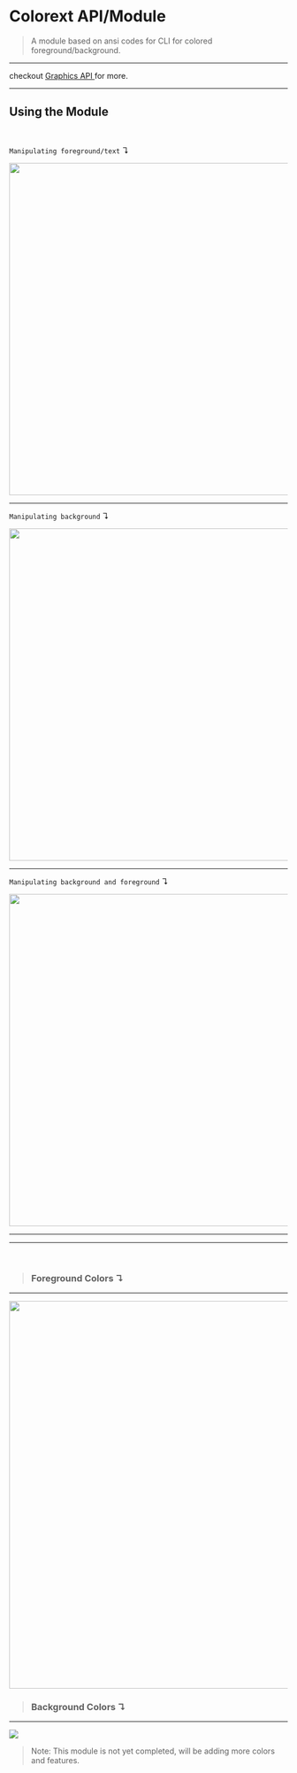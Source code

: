 # Colorext API/Module

>A module based on ansi codes for CLI for colored foreground/background.

___

checkout <a href="https://github.com/SynAcktraa/Cli-Graphics-API">Graphics API </a>for more.
___

## Using the Module
<br>

`Manipulating foreground/text` ↴

<img width=600 src="https://i.imgur.com/cdB0WN9.png">

---

`Manipulating background` ↴

<img width=600 src="https://i.imgur.com/QNrYnwP.png">

---

`Manipulating background and foreground` ↴

<img width=600 src="https://i.imgur.com/Oa9zmja.png">

---
___

<br>

>### Foreground Colors ↴
---
<img width=700 src="https://i.imgur.com/OBqUstP.png">

<br>


>### Background Colors ↴
---
<img src="https://i.imgur.com/mRyRtD4.png">

<br>

>Note: This module is not yet completed, will be adding more colors and features.
